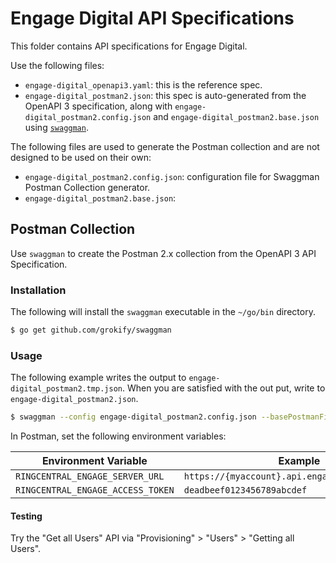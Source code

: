 # Engage Digital API Specifications

This folder contains API specifications for Engage Digital.

Use the following files:

* `engage-digital_openapi3.yaml`: this is the reference spec.
* `engage-digital_postman2.json`: this spec is auto-generated from the OpenAPI 3 specification, along with `engage-digital_postman2.config.json` and `engage-digital_postman2.base.json` using [`swaggman`](https://github.com/grokify/swaggman).

The following files are used to generate the Postman collection and are not designed to be used on their own:

* `engage-digital_postman2.config.json`: configuration file for Swaggman Postman Collection generator.
* `engage-digital_postman2.base.json`: 

## Postman Collection

Use `swaggman` to create the Postman 2.x collection from the OpenAPI 3 API Specification.

### Installation

The following will install the `swaggman` executable in the `~/go/bin` directory.

```bash
$ go get github.com/grokify/swaggman
```

### Usage

The following example writes the output to `engage-digital_postman2.tmp.json`. When you are satisfied with the out put, write to `engage-digital_postman2.json`.

```bash
$ swaggman --config engage-digital_postman2.config.json --basePostmanFile engage-digital_postman2.base.json --openapiFile engage-digital_openapi3.yaml --postmanFile engage-digital_postman2.tmp.json
```

In Postman, set the following environment variables:

| Environment Variable | Example |
|----------------------|---------|
| `RINGCENTRAL_ENGAGE_SERVER_URL` | `https://{myaccount}.api.engagement.dimelo.com` |
| `RINGCENTRAL_ENGAGE_ACCESS_TOKEN` | `deadbeef0123456789abcdef` |

#### Testing

Try the "Get all Users" API via "Provisioning" > "Users" > "Getting all Users".